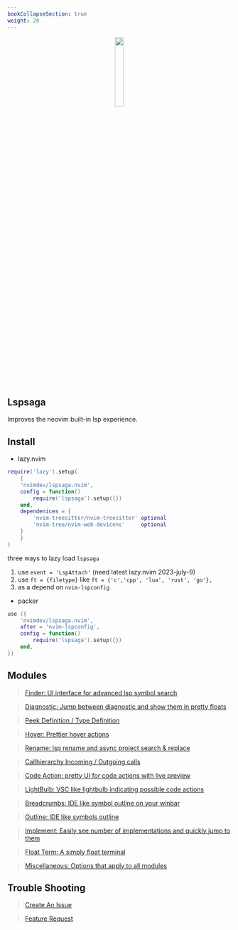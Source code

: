 ```yaml
---
bookCollapseSection: true
weight: 20
---
```


<center>
<img src="/lspsaga/logo.png" width="20%" height="20%"/>
</center>

## Lspsaga

Improves the neovim built-in lsp experience.

## Install

- lazy.nvim

```lua
require('lazy').setup(
    {
    'nvimdev/lspsaga.nvim',
    config = function()
        require('lspsaga').setup({})
    end,
    dependenices = {
        'nvim-treesitter/nvim-treesitter' optional
        'nvim-tree/nvim-web-devicons'     optional
    }
    }
)
```
three ways to lazy load `lspsaga`

1. use `event = 'LspAttach'` (need latest lazy.nvim 2023-july-9)
2. use `ft = {filetype}` like `ft = {'c','cpp', 'lua', 'rust', 'go'},` 
3. as a depend on `nvim-lspconfig`


- packer

```lua
use ({
    'nvimdev/lspsaga.nvim',
    after = 'nvim-lspconfig',
    config = function()
        require('lspsaga').setup({})
    end,
})

```

## Modules

> [Finder: UI interface for advanced lsp symbol search](/lspsaga/finder)

> [Diagnostic: Jump between diagnostic and show them in pretty floats](/lspsaga/diagnostic)

> [Peek Definition / Type Definition](/lspsaga/definition)

> [Hover: Prettier hover actions](/lspsaga/hover)

> [Rename: lsp rename and async project search & replace](/lspsaga/rename)

> [Callhierarchy Incoming / Outgoing calls](/lspsaga/callhierarchy)

> [Code Action: pretty UI for code actions with live preview](/lspsaga/codeaction)

> [LightBulb: VSC like lightbulb indicating possible code actions](/lspsaga/lightbulb)

> [Breadcrumbs: IDE like symbol outline on your winbar](/lspsaga/breadcrumbs)

> [Outline: IDE like symbols outline](/lspsaga/outline)

> [Implement: Easily see number of implementations and quickly jump to them](/lspsaga/implement)

> [Float Term: A simply float terminal](/lspsaga/floaterm)

> [Miscellaneous: Options that apply to all modules](/lspsaga/misc)

## Trouble Shooting

> [Create An Issue](https://github.com/nvimdev/lspsaga.nvim/issues/new?assignees=&labels=bug&projects=&template=bug_report.yml)

> [Feature Request](https://github.com/nvimdev/lspsaga.nvim/issues/new?assignees=&labels=enhancement&projects=&template=feature_request.md&title=)
